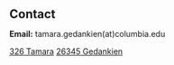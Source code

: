 <h1 id="contact"></h1>

<h2 style="margin: 60px 0px 10px;">Contact</h2>

<p><strong>Email:</strong> <email>tamara.gedankien(at)columbia.edu</email>

<a href="https://ssd.jpl.nasa.gov/tools/sbdb_lookup.html#/?sstr=Tamara&view=VOP">326 Tamara</a>
<a href="https://ssd.jpl.nasa.gov/tools/sbdb_lookup.html#/?sstr=gedankien&view=VOP">26345 Gedankien</a>

</p>
